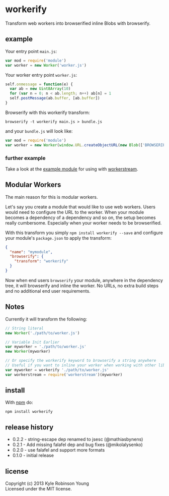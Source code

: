 # workerify

Transform web workers into browserified inline Blobs with browserify.

## example

Your entry point `main.js`:
```js
var mod = require('module')
var worker = new Worker('worker.js')
```

Your worker entry point `worker.js`:
```js
self.onmessage = function(e) {
  var ab = new Uint8Array(10)
  for (var n = 0; n < ab.length; n++) ab[n] = 1
  self.postMessage(ab.buffer, [ab.buffer])
}
```

Browserify with this workerify transform:
```shell
browserify -t workerify main.js > bundle.js
```

and your `bundle.js` will look like:
```js
var mod = require('module')
var worker = new Worker(window.URL.createObjectURL(new Blob(['BROWSERIFIED CONTENTS OF worker.js'])));
```

### further example
Take a look at the [example module](https://github.com/shama/workerify/tree/master/example) for using with [workerstream](https://github.com/maxogden/workerstream).

## Modular Workers
The main reason for this is modular workers.

Let's say you create a module that would like to use web workers. Users would
need to configure the URL to the worker. When your module becomes a dependency
of a dependency and so on, the setup becomes really cumbersome. Especially when
your worker needs to be browserified.

With this transform you simply `npm install workerify --save` and configure your
module's `package.json` to apply the transform:

``` json
{
  "name": "mymodule",
  "browserify": {
    "transform": "workerify"
  }
}
```

Now when end users `browserify` your module, anywhere in the dependency tree, it
will browserify and inline the worker. No URLs, no extra build steps and no
additional end user requirements.

## Notes
Currently it will transform the following:

```js
// String literal
new Worker('./path/to/worker.js')

// Variable Init Earlier
var myworker = './path/to/worker.js'
new Worker(myworker)

// Or specify the workerify keyword to browserify a string anywhere
// Useful if you want to inline your worker when working with other libs
var myworker = workerify './path/to/worker.js'
var workerstream = require('workerstream')(myworker)
```

## install

With [npm](https://npmjs.org) do:

```
npm install workerify
```

## release history
* 0.2.2 - string-escape dep renamed to jsesc (@mathiasbynens)
* 0.2.1 - Add missing falafel dep and bug fixes (@mikolalysenko)
* 0.2.0 - use falafel and support more formats
* 0.1.0 - initial release

## license
Copyright (c) 2013 Kyle Robinson Young<br/>
Licensed under the MIT license.
